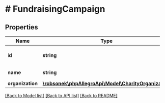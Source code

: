 # # FundraisingCampaign

## Properties

Name | Type | Description | Notes
------------ | ------------- | ------------- | -------------
**id** | **string** | unique campaign identifier | [optional]
**name** | **string** | campaign name | [optional]
**organization** | [**\robsonek\phpAllegroApi\Model\CharityOrganization**](CharityOrganization.md) |  | [optional]

[[Back to Model list]](../../README.md#models) [[Back to API list]](../../README.md#endpoints) [[Back to README]](../../README.md)
